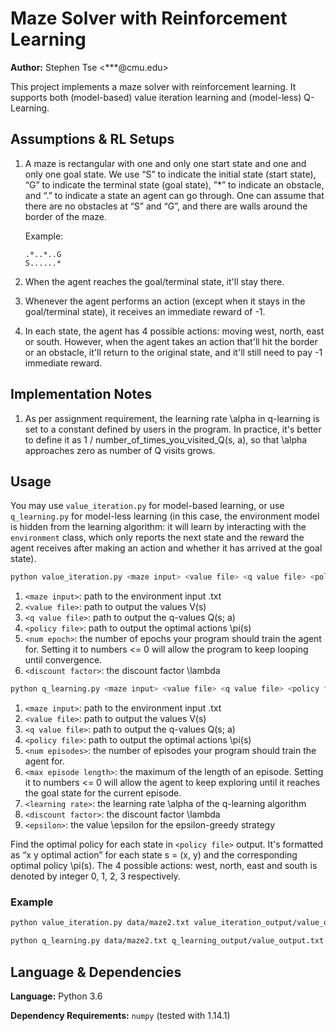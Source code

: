 # Maze Solver with Reinforcement Learning
**Author:** Stephen Tse \<***@cmu.edu\>

This project implements a maze solver with reinforcement learning. It supports both
(model-based) value iteration learning and (model-less) Q-Learning.


## Assumptions & RL Setups

1. A maze is rectangular with one and only one start state and one and only one goal state. We use “S” to indicate the initial state (start state), “G” to indicate the terminal state (goal state), ”*” to indicate an obstacle, and “.” to indicate a state an agent can go through. One can assume that there are no obstacles at “S” and “G”, and there are walls around the border of the maze.

    Example:
    ```
    .*..*..G
    S......*
    ```

2. When the agent reaches the goal/terminal state, it'll stay there.

3. Whenever the agent performs an action (except when it stays in the goal/terminal state), it receives an immediate reward of -1.

4. In each state, the agent has 4 possible actions: moving west, north, east or south. However, when the agent takes an action that'll hit the border or an obstacle, it'll return to the original state, and it'll still need to pay -1 immediate reward.

## Implementation Notes

1. As per assignment requirement, the learning rate \\alpha in q-learning is set to a constant defined by users in the program. In practice, it's better to define it as 1 / number_of_times_you_visited_Q(s, a), so that \\alpha approaches zero as number of Q visits grows.

## Usage

You may use `value_iteration.py` for model-based learning, or use `q_learning.py` for model-less learning (in this case, the environment model is hidden from the learning algorithm: it will learn by interacting with the `environment` class, which only reports the next state and the reward the agent receives after making an action and whether it has arrived at the goal state).

```bash
python value_iteration.py <maze input> <value file> <q value file> <policy file> <num epoch> <discount factor>
```
1. `<maze input>`: path to the environment input .txt
2. `<value file>`: path to output the values V(s)
3. `<q value file>`: path to output the q-values Q(s; a)
4. `<policy file>`: path to output the optimal actions \\pi(s)
5. `<num epoch>`: the number of epochs your program should train the agent for. Setting it to numbers <= 0 will allow the program to keep looping until convergence.
6. `<discount factor>`: the discount factor \\lambda

```bash
python q_learning.py <maze input> <value file> <q value file> <policy file> <num episodes> <max episode length> <learning rate> <discount factor> <epsilon>
```
1. `<maze input>`: path to the environment input .txt
2. `<value file>`: path to output the values V(s)
3. `<q value file>`: path to output the q-values Q(s; a)
4. `<policy file>`: path to output the optimal actions \\pi(s)
5. `<num episodes>`: the number of episodes your program should train the agent for.
6. `<max episode length>`: the maximum of the length of an episode. Setting it to numbers <= 0 will allow the agent to keep exploring until it reaches the goal state for the current episode.
7. `<learning rate>`: the learning rate \\alpha of the q-learning algorithm
8. `<discount factor>`: the discount factor \\lambda
9. `<epsilon>`: the value \\epsilon for the epsilon-greedy strategy

Find the optimal policy for each state in `<policy file>` output. It's formatted as “x y optimal action” for each state s = (x, y) and the corresponding optimal policy \\pi(s). The 4 possible actions: west, north, east and south is denoted by integer 0, 1, 2, 3 respectively.


### Example

```bash
python value_iteration.py data/maze2.txt value_iteration_output/value_output.txt value_iteration_output/q_value_output.txt value_iteration_output/policy_output.txt -1 0.9
```

```bash
python q_learning.py data/maze2.txt q_learning_output/value_output.txt q_learning_output/q_value_output.txt q_learning_output/policy_output.txt 2000 -1 0.1 0.9 0.8
```


## Language & Dependencies

**Language:** Python 3.6

**Dependency Requirements:** `numpy` (tested with 1.14.1)
